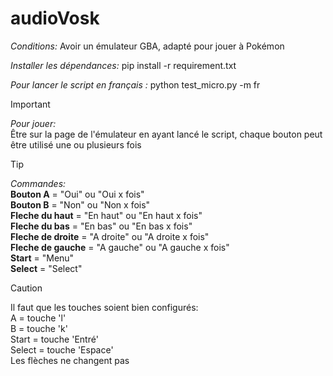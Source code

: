 # audioVosk
*Conditions:*
Avoir un émulateur GBA, adapté pour jouer à Pokémon
  
*Installer les dépendances:* 
pip install -r requirement.txt
  
*Pour lancer le script en français :*
python test_micro.py -m fr

> [!IMPORTANT]
> *Pour jouer:*  
> Être sur la page de l'émulateur en ayant lancé le script, chaque bouton peut être utilisé une ou plusieurs fois  

> [!TIP]
> *Commandes:*  
**Bouton A** = "Oui" ou "Oui x fois"  
**Bouton B** = "Non" ou "Non x fois"  
**Fleche du haut** = "En haut" ou "En haut x fois"  
**Fleche du bas** = "En bas" ou "En bas x fois"  
**Fleche de droite** = "A droite" ou "A droite x fois"  
**Fleche de gauche** = "A gauche" ou "A gauche x fois"  
**Start** = "Menu"  
**Select** = "Select"  

> [!CAUTION]  
> Il faut que les touches soient bien configurés:  
A = touche 'l'  
B = touche 'k'  
Start = touche 'Entré'  
Select = touche 'Espace'  
Les flèches ne changent pas
